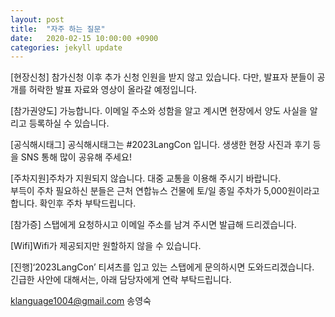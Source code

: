 ```yaml
---
layout: post
title:  "자주 하는 질문"
date:   2020-02-15 10:00:00 +0900
categories: jekyll update
---
```

 

[현장신청] 참가신청 이후 추가 신청 인원을 받지 않고 있습니다. 다만, 발표자 분들이 공개를 허락한 발표 자료와 영상이 올라갈 예정입니다.               

[참가권양도] 가능합니다. 이메일 주소와 성함을 알고 계시면 현장에서 양도 사실을 알리고 등록하실 수 있습니다.


[공식해시태그] 공식해시태그는 #2023LangCon 입니다. 생생한 현장 사진과 후기 등을 SNS 통해 많이 공유해 주세요!                  

[주차지원]주차가 지원되지 않습니다. 대중 교통을 이용해 주시기 바랍니다.    
부득이 주차 필요하신 분들은 근처 연합뉴스 건물에 토/일 종일 주차가 5,000원이라고 합니다. 확인후 주차 부탁드립니다.      

[참가증] 스탭에게 요청하시고 이메일 주소를 남겨 주시면 발급해 드리겠습니다.
       

[Wifi]Wifi가 제공되지만 원할하지 않을 수 있습니다.          
                        
[진행]‘2023LangCon’ 티셔츠를 입고 있는 스탭에게 문의하시면 도와드리겠습니다.            
  긴급한 사안에 대해서는, 아래 담당자에게 연락 부탁드립니다.   

klanguage1004@gmail.com 송영숙      
    
                             